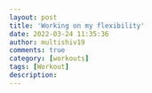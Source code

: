```yaml
---
layout: post
title: 'Working on my flexibility'
date: 2022-03-24 11:35:36
author: multishiv19
comments: true
category: [workouts]
tags: [Workout]
description: 
---
```


<div width='100%' class='strava-embed-placeholder' data-embed-type='activity' data-embed-id='6877629092'></div>
<script src='https://strava-embeds.com/embed.js'></script>
